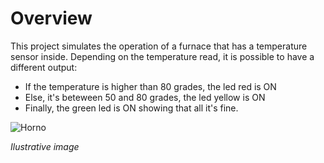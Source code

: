 # Overview
This project simulates the operation of a furnace that has a temperature sensor inside.
Depending on the temperature read, it is possible to have a different output:

* If the temperature is higher than 80 grades, the led red is ON
* Else, it's beteween 50 and 80 grades, the led yellow is ON
* Finally, the green led is ON showing that all it's fine.

![Horno](https://4.imimg.com/data4/PS/XU/MY-6863281/cooking-furnace-500x500.jpg)

_Ilustrative image_
